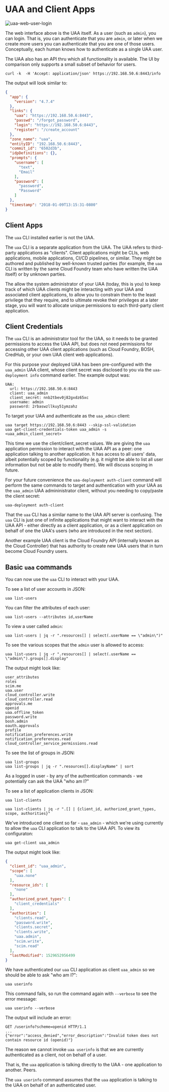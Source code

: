 # UAA and Client Apps

![uaa-web-user-login](images/uaa-web-user-login.png)

The web interface above is the UAA itself. As a user (such as `admin`), you can login. That is, you can authenticate that you are `admin`, or later when we create more users you can authenticate that you are one of those users. Conceptually, each human knows how to authenticate as a single UAA user.

The UAA also has an API thru which all functionality is available. The UI by comparison only supports a small subset of behavior for users.

```text
curl -k  -H 'Accept: application/json' https://192.168.50.6:8443/info
```

The output will look similar to:

```json
{
  "app": {
    "version": "4.7.4"
  },
  "links": {
    "uaa": "https://192.168.50.6:8443",
    "passwd": "/forgot_password",
    "login": "https://192.168.50.6:8443",
    "register": "/create_account"
  },
  "zone_name": "uaa",
  "entityID": "192.168.50.6:8443",
  "commit_id": "6502d3b",
  "idpDefinitions": {},
  "prompts": {
    "username": [
      "text",
      "Email"
    ],
    "password": [
      "password",
      "Password"
    ]
  },
  "timestamp": "2018-01-09T13:15:31-0800"
}
```

## Client Apps

The `uaa` CLI installed earlier is not the UAA.

The `uaa` CLI is a separate application from the UAA. The UAA refers to third-party applications as "clients". Client applications might be CLIs, web applications, mobile applications, CI/CD pipelines, or similar. They might be authored and published by well-known trusted parties (for example, the `uaa` CLI is written by the same Cloud Foundry team who have written the UAA itself) or by unknown parties.

The allow the system administrator of your UAA (today, this is you) to keep track of which UAA clients might be interacting with your UAA and associated client applications, to allow you to constrain them to the least privilege that they require, and to ultimate revoke their privileges at a later stage, you will want to allocate unique permissions to each third-party client application.

## Client Credentials

The `uaa` CLI is an administrator tool for the UAA, so it needs to be granted permissions to access the UAA API, but does not need permissions for accessing other UAA client applications (such as Cloud Foundry, BOSH, CredHub, or your own UAA client web applications).

For this purpose your deployed UAA has been pre-configured with the `uaa_admin` UAA client, whose client secret was disclosed to you via the `uaa-deployment info` command earlier. The example output was:

```text
UAA:
  url: https://192.168.50.6:8443
  client: uaa_admin
  client_secret: nnb2tbev0j82gxdz65xc
  username: admin
  password: 2rbaswzllkuy51ymzahz
```

To target your UAA and authenticate as the `uaa_admin` client:

```text
uaa target https://192.168.50.6:8443 --skip-ssl-validation
uaa get-client-credentials-token uaa_admin -s <uaa_admin_client_secret>
```

This time we use the client/client_secret values. We are giving the `uaa` application permission to interact with the UAA API as a peer: one application talking to another application. It has access to all users' data, albeit potentially scoped by functionality (e.g. it mightt be able to list all user information but not be able to modify them). We will discuss scoping in future.

For your future convenience the `uaa-deployment auth-client` command will perform the same commands to target and authentication with your UAA as the `uaa_admin` UAA admininistrator client, without you needing to copy/paste the client secret:

```text
uaa-deployment auth-client
```

That the `uaa` CLI has a similar name to the UAA API server is confusing. The `uaa` CLI is just one of infinite applications that might want to interact with the UAA API - either directly as a client application, or as a client application on behalf of one the UAA's users (who are introduced in the next section).

Another example UAA client is the Cloud Foundry API (internally known as the Cloud Controller) that has authority to create new UAA users that in turn become Cloud Foundry users.

## Basic `uaa` commands

You can now use the `uaa` CLI to interact with your UAA.

To see a list of user accounts in JSON:

```text
uaa list-users
```

You can filter the attributes of each user:

```text
uaa list-users --attributes id,userName
```

To view a user called `admin`:

```text
uaa list-users | jq -r ".resources[] | select(.userName == \"admin\")"
```

To see the various scopes that the `admin` user is allowed to access:

```text
uaa list-users | jq -r ".resources[] | select(.userName == \"admin\").groups[].display"
```

The output might look like:

```text
user_attributes
roles
scim.me
uaa.user
cloud_controller.write
cloud_controller.read
approvals.me
openid
uaa.offline_token
password.write
bosh.admin
oauth.approvals
profile
notification_preferences.write
notification_preferences.read
cloud_controller_service_permissions.read
```

To see the list of groups in JSON:

```text
uaa list-groups
uaa list-groups | jq -r ".resources[].displayName" | sort
```

As a logged in user - by any of the authentication commands - we potentially can ask the UAA "who am I?"

To see a list of application clients in JSON:

```text
uaa list-clients

uaa list-clients | jq -r ".[] | {client_id, authorized_grant_types, scope, authorities}"
```

We've introduced one client so far - `uaa_admin` - which we're using currently to allow the `uaa` CLI application to talk to the UAA API. To view its configuraton:

```text
uaa get-client uaa_admin
```

The output might look like:

```json
{
  "client_id": "uaa_admin",
  "scope": [
    "uaa.none"
  ],
  "resource_ids": [
    "none"
  ],
  "authorized_grant_types": [
    "client_credentials"
  ],
  "authorities": [
    "clients.read",
    "password.write",
    "clients.secret",
    "clients.write",
    "uaa.admin",
    "scim.write",
    "scim.read"
  ],
  "lastModified": 1529652956499
}
```

We have authenticated our `uaa` CLI application  as client `uaa_admin` so we should be able to ask "who am I?":

```text
uaa userinfo
```

This command fails, so run the command again with `--verbose` to see the error message:

```text
uaa userinfo --verbose
```

The output will include an error:

```text
GET /userinfo?scheme=openid HTTP/1.1
...
{"error":"access_denied","error_description":"Invalid token does not contain resource id (openid)"}
```

The reason we cannot invoke `uaa userinfo` is that we are currently authenticated as a client, not on behalf of a user.

That is, the `uaa` application is talking directly to the UAA - one application to another. Peers.

The `uaa userinfo` command assumes that the `uaa` application is talking to the UAA on behalf of an authenticated user.
